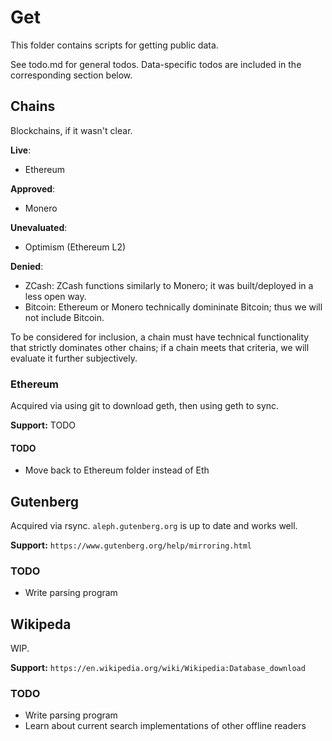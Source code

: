 # Get

This folder contains scripts for getting public data.

See todo.md for general todos. Data-specific todos are included in the corresponding section below.

## Chains

Blockchains, if it wasn't clear.

**Live**:

- Ethereum

**Approved**:

- Monero

**Unevaluated**:

- Optimism (Ethereum L2)

**Denied**:

- ZCash: ZCash functions similarly to Monero; it was built/deployed in a less open way.
- Bitcoin: Ethereum or Monero technically domininate Bitcoin; thus we will not include Bitcoin.

To be considered for inclusion, a chain must have technical functionality  that strictly dominates other chains; if a chain meets that criteria, we will evaluate it further subjectively.

### Ethereum

Acquired via using git to download geth, then using geth to sync.

**Support:** TODO

#### TODO

- Move back to Ethereum folder instead of Eth

## Gutenberg

Acquired via rsync. `aleph.gutenberg.org` is up to date and works well.

**Support:** `https://www.gutenberg.org/help/mirroring.html`

### TODO

- Write parsing program

## Wikipeda

WIP. 

**Support:** `https://en.wikipedia.org/wiki/Wikipedia:Database_download`

### TODO

- Write parsing program
- Learn about current search implementations of other offline readers

